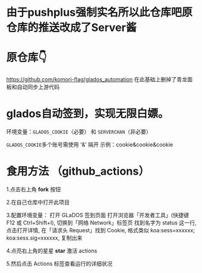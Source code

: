 # 由于pushplus强制实名所以此仓库吧原仓库的推送改成了Server酱


# 原仓库👇
https://github.com/komori-flag/glados_automation
在此基础上删掉了青龙面板和自动同步上游代码


# glados自动签到，实现无限白嫖。

环境变量：`GLADOS_COOKIE`（必要） 和 `SERVERCHAN`（非必要）

 `GLADOS_COOKIE`多个账号需使用 '&' 隔开
  示例：cookie&cookie&cookie



# 食用方法 （github_actions）

 1.点击右上角 **fork** 按钮 
 
 2.在自己仓库中打开此项目
 
 3.配置环境变量：
   打开 GLaDOS 签到页面
   打开浏览器「开发者工具」(快捷键 F12 或 Ctrl+Shift+I), 切换到「网络 Network」标签页
   找到名字为 status 这一行, 点击打开详情, 在「请求头 Request」找到 Cookie, 格式类似 koa:sess=xxxxxx; koa:sess.sig=xxxxxx, 复制出来

 
 4.点亮右上角的星星 **star** 激活 actions
 
 5.然后点击 Actions 标签查看运行的详细状况

